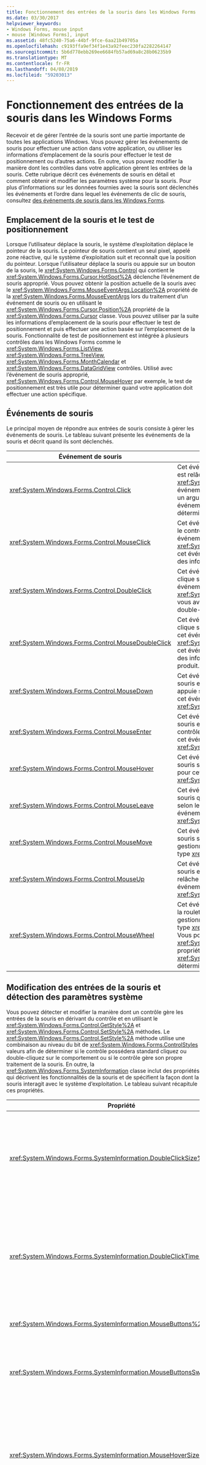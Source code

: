 ```yaml
---
title: Fonctionnement des entrées de la souris dans les Windows Forms
ms.date: 03/30/2017
helpviewer_keywords:
- Windows Forms, mouse input
- mouse [Windows Forms], input
ms.assetid: 48fc5240-75a6-44bf-9fce-6aa21b49705a
ms.openlocfilehash: c9193ffa9ef34f1e43a92feec230fa2282264147
ms.sourcegitcommit: 5b6d778ebb269ee6684fb57ad69a8c28b06235b9
ms.translationtype: MT
ms.contentlocale: fr-FR
ms.lasthandoff: 04/08/2019
ms.locfileid: "59203013"
---
```

# <a name="how-mouse-input-works-in-windows-forms"></a>Fonctionnement des entrées de la souris dans les Windows Forms
Recevoir et de gérer l’entrée de la souris sont une partie importante de toutes les applications Windows. Vous pouvez gérer les événements de souris pour effectuer une action dans votre application, ou utiliser les informations d’emplacement de la souris pour effectuer le test de positionnement ou d’autres actions. En outre, vous pouvez modifier la manière dont les contrôles dans votre application gèrent les entrées de la souris. Cette rubrique décrit ces événements de souris en détail et comment obtenir et modifier les paramètres système pour la souris. Pour plus d’informations sur les données fournies avec la souris sont déclenchés les événements et l’ordre dans lequel les événements de clic de souris, consultez [des événements de souris dans les Windows Forms](mouse-events-in-windows-forms.md).  
  
## <a name="mouse-location-and-hit-testing"></a>Emplacement de la souris et le test de positionnement  
 Lorsque l’utilisateur déplace la souris, le système d’exploitation déplace le pointeur de la souris. Le pointeur de souris contient un seul pixel, appelé zone réactive, qui le système d’exploitation suit et reconnaît que la position du pointeur. Lorsque l’utilisateur déplace la souris ou appuie sur un bouton de la souris, le <xref:System.Windows.Forms.Control> qui contient le <xref:System.Windows.Forms.Cursor.HotSpot%2A> déclenche l’événement de souris approprié. Vous pouvez obtenir la position actuelle de la souris avec le <xref:System.Windows.Forms.MouseEventArgs.Location%2A> propriété de la <xref:System.Windows.Forms.MouseEventArgs> lors du traitement d’un événement de souris ou en utilisant le <xref:System.Windows.Forms.Cursor.Position%2A> propriété de la <xref:System.Windows.Forms.Cursor> classe. Vous pouvez utiliser par la suite les informations d’emplacement de la souris pour effectuer le test de positionnement et puis effectuer une action basée sur l’emplacement de la souris. Fonctionnalité de test de positionnement est intégrée à plusieurs contrôles dans les Windows Forms comme le <xref:System.Windows.Forms.ListView>, <xref:System.Windows.Forms.TreeView>, <xref:System.Windows.Forms.MonthCalendar> et <xref:System.Windows.Forms.DataGridView> contrôles. Utilisé avec l’événement de souris approprié, <xref:System.Windows.Forms.Control.MouseHover> par exemple, le test de positionnement est très utile pour déterminer quand votre application doit effectuer une action spécifique.  
  
## <a name="mouse-events"></a>Événements de souris  
 Le principal moyen de répondre aux entrées de souris consiste à gérer les événements de souris. Le tableau suivant présente les événements de la souris et décrit quand ils sont déclenchés.  
  
|Événement de souris|Description|  
|-----------------|-----------------|  
|<xref:System.Windows.Forms.Control.Click>|Cet événement se produit lorsque le bouton de la souris est relâché, généralement avant le <xref:System.Windows.Forms.Control.MouseUp> événement. Le gestionnaire pour cet événement reçoit un argument de type <xref:System.EventArgs>. Gérez cet événement lorsque vous avez besoin uniquement déterminer quand un clic se produit.|  
|<xref:System.Windows.Forms.Control.MouseClick>|Cet événement se produit lorsque l’utilisateur clique sur le contrôle avec la souris. Le gestionnaire pour cet événement reçoit un argument de type <xref:System.Windows.Forms.MouseEventArgs>. Gérez cet événement lorsque vous avez besoin pour obtenir des informations sur la souris lorsqu’un clic se produit.|  
|<xref:System.Windows.Forms.Control.DoubleClick>|Cet événement se produit lorsque l’utilisateur double-clique sur le contrôle. Le gestionnaire pour cet événement reçoit un argument de type <xref:System.EventArgs>. Gérez cet événement lorsque vous avez besoin uniquement déterminer quand un double-clic se produit.|  
|<xref:System.Windows.Forms.Control.MouseDoubleClick>|Cet événement se produit lorsque l’utilisateur double-clique sur le contrôle avec la souris. Le gestionnaire pour cet événement reçoit un argument de type <xref:System.Windows.Forms.MouseEventArgs>. Gérez cet événement lorsque vous avez besoin pour obtenir des informations sur la souris lorsqu’un double-clic se produit.|  
|<xref:System.Windows.Forms.Control.MouseDown>|Cet événement se produit lorsque le pointeur de la souris est positionnée sur le contrôle et l’utilisateur appuie sur un bouton de la souris. Le gestionnaire pour cet événement reçoit un argument de type <xref:System.Windows.Forms.MouseEventArgs>.|  
|<xref:System.Windows.Forms.Control.MouseEnter>|Cet événement se produit lorsque le pointeur de la souris entre dans la bordure ou la zone cliente du contrôle, selon le type de contrôle. Le gestionnaire pour cet événement reçoit un argument de type <xref:System.EventArgs>.|  
|<xref:System.Windows.Forms.Control.MouseHover>|Cet événement se produit lorsque le pointeur de la souris s’arrête et reste sur le contrôle. Le gestionnaire pour cet événement reçoit un argument de type <xref:System.EventArgs>.|  
|<xref:System.Windows.Forms.Control.MouseLeave>|Cet événement se produit lorsque le pointeur de la souris quitte la bordure ou la zone cliente du contrôle, selon le type du contrôle. Le gestionnaire pour cet événement reçoit un argument de type <xref:System.EventArgs>.|  
|<xref:System.Windows.Forms.Control.MouseMove>|Cet événement se produit lorsque le pointeur de la souris se déplace alors qu’il est sur un contrôle. Le gestionnaire pour cet événement reçoit un argument de type <xref:System.Windows.Forms.MouseEventArgs>.|  
|<xref:System.Windows.Forms.Control.MouseUp>|Cet événement se produit lorsque le pointeur de la souris est positionnée sur le contrôle et l’utilisateur relâche un bouton de la souris. Le gestionnaire pour cet événement reçoit un argument de type <xref:System.Windows.Forms.MouseEventArgs>.|  
|<xref:System.Windows.Forms.Control.MouseWheel>|Cet événement se produit lorsque l’utilisateur fait tourner la roulette de la souris alors que le contrôle a le focus. Le gestionnaire pour cet événement reçoit un argument de type <xref:System.Windows.Forms.MouseEventArgs>. Vous pouvez utiliser la <xref:System.Windows.Forms.MouseEventArgs.Delta%2A> propriété du <xref:System.Windows.Forms.MouseEventArgs> pour déterminer la distance de défilement de la souris.|  
  
## <a name="changing-mouse-input-and-detecting-system-settings"></a>Modification des entrées de la souris et détection des paramètres système  
 Vous pouvez détecter et modifier la manière dont un contrôle gère les entrées de la souris en dérivant du contrôle et en utilisant le <xref:System.Windows.Forms.Control.GetStyle%2A> et <xref:System.Windows.Forms.Control.SetStyle%2A> méthodes. Le <xref:System.Windows.Forms.Control.SetStyle%2A> méthode utilise une combinaison au niveau du bit de <xref:System.Windows.Forms.ControlStyles> valeurs afin de déterminer si le contrôle possédera standard cliquez ou double-cliquez sur le comportement ou si le contrôle gère son propre traitement de la souris. En outre, la <xref:System.Windows.Forms.SystemInformation> classe inclut des propriétés qui décrivent les fonctionnalités de la souris et de spécifient la façon dont la souris interagit avec le système d’exploitation. Le tableau suivant récapitule ces propriétés.  
  
|Propriété|Description|  
|--------------|-----------------|  
|<xref:System.Windows.Forms.SystemInformation.DoubleClickSize%2A>|Obtient les dimensions en pixels, de la zone dans laquelle l’utilisateur doit cliquer deux fois pour le système d’exploitation considère les deux clics comme un double-clic.|  
|<xref:System.Windows.Forms.SystemInformation.DoubleClickTime%2A>|Obtient le nombre maximal de millisecondes qui peuvent s’écouler entre un premier clic et un deuxième clic pour que le système d’exploitation considère l’action de souris un double-clic.|  
|<xref:System.Windows.Forms.SystemInformation.MouseButtons%2A>|Obtient le nombre de boutons de la souris.|  
|<xref:System.Windows.Forms.SystemInformation.MouseButtonsSwapped%2A>|Obtient une valeur qui indique si les fonctions des boutons gauche et droit de la souris ont été permutées.|  
|<xref:System.Windows.Forms.SystemInformation.MouseHoverSize%2A>|Obtient les dimensions en pixels du rectangle dans lequel le pointeur de la souris doit rester pendant le délai de pointage de la souris avant qu'un message de pointage soit généré.|  
|<xref:System.Windows.Forms.SystemInformation.MouseHoverTime%2A>|Obtient le temps en millisecondes pendant lequel le pointeur doit rester dans le rectangle sélectionné automatiquement par pointage avec la souris avant qu'un message de pointage soit généré.|  
|<xref:System.Windows.Forms.SystemInformation.MousePresent%2A>|Obtient une valeur indiquant si une souris est installée.|  
|<xref:System.Windows.Forms.SystemInformation.MouseSpeed%2A>|Obtient une valeur qui indique la vitesse actuelle de la souris, de 1 à 20.|  
|<xref:System.Windows.Forms.SystemInformation.MouseWheelPresent%2A>|Obtient une valeur indiquant si une souris avec roulette est installée.|  
|<xref:System.Windows.Forms.SystemInformation.MouseWheelScrollDelta%2A>|Obtient la quantité de la valeur delta de l’incrément d’une rotation de roulette de la souris.|  
|<xref:System.Windows.Forms.SystemInformation.MouseWheelScrollLines%2A>|Obtient le nombre de lignes à faire défiler lors de la rotation de la roulette de la souris.|  
  
## <a name="see-also"></a>Voir aussi

- [Entrée de la souris dans une application Windows Forms](mouse-input-in-a-windows-forms-application.md)
- [Capture de la souris dans les Windows Forms](mouse-capture-in-windows-forms.md)
- [Pointeurs de souris dans les Windows Forms](mouse-pointers-in-windows-forms.md)
